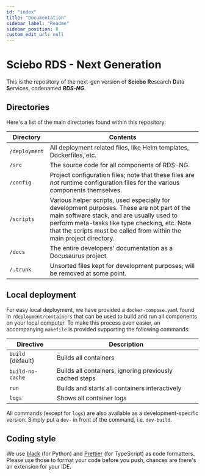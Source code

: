 ```yaml
---
id: "index"
title: "Documentation"
sidebar_label: "Readme"
sidebar_position: 0
custom_edit_url: null
---
```


# Sciebo RDS - Next Generation

This is the repository of the next-gen version of **Sciebo** **R**esearch **D**ata **S**ervices, codenamed **_RDS-NG_**.

## Directories

Here's a list of the main directories found within this repository:

| Directory     | Contents                                                                                                                                                                                                                                                          |
| ------------- | ----------------------------------------------------------------------------------------------------------------------------------------------------------------------------------------------------------------------------------------------------------------- |
| `/deployment` | All deployment related files, like Helm templates, Dockerfiles, etc.                                                                                                                                                                                              |
| `/src`        | The source code for all components of RDS-NG.                                                                                                                                                                                                                     |
| `/config`     | Project configuration files; note that these files are _not_ runtime configuration files for the various components themselves.                                                                                                                                   |
| `/scripts`    | Various helper scripts, used especially for development purposes. These are not part of the main software stack, and are usually used to perform meta-tasks like type checking, etc. Note that the scripts must be called from within the main project directory. |
| `/docs`       | The entire developers' documentation as a Docusaurus project.                                                                                                                                                                                                     |
| `/.trunk`     | Unsorted files kept for development purposes; will be removed at some point.                                                                                                                                                                                      |

## Local deployment

For easy local deployment, we have provided a `docker-compose.yaml` found in `/deployment/containers` that can be used to build and run all components on your local computer. To make this process even easier, an accompanying `makefile` is provided supporting the following commands:

| Directive         | Description                                             |
| ----------------- | ------------------------------------------------------- |
| `build` (default) | Builds all containers                                   |
| `build-no-cache`  | Builds all containers, ignoring previously cached steps |
| `run`             | Builds and starts all containers interactively          |
| `logs`            | Shows all container logs                                |

All commands (except for `logs`) are also available as a development-specific version: Simply put a `dev-` in front of the command, i.e. `dev-build`.

## Coding style

We use [black](https://github.com/psf/black) (for Python) and [Prettier](https://github.com/prettier/prettier) (for TypeScript) as code formatters. Please use those to format your code before you push, chances are there's an extension for your IDE.
